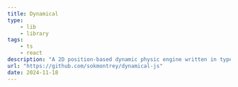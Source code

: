 ```yaml
---
title: Dynamical
type: 
    - lib
    - library
tags:
    - ts
    - react
description: "A 2D position-based dynamic physic engine written in typescript."
url: "https://github.com/sokmontrey/dynamical-js"
date: 2024-11-18
---
```

